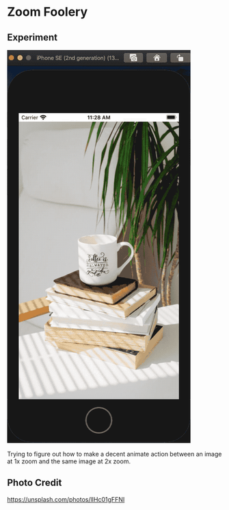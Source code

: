 # Zoom Foolery

## Experiment

![](images/demo01_zoomCenterOnly_ZF.gif)

Trying to figure out how to make a decent animate action between an image at 1x zoom and the same image at 2x zoom.

## Photo Credit

https://unsplash.com/photos/lIHc01gFFNI

